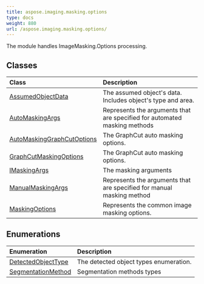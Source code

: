 ```yaml
---
title: aspose.imaging.masking.options
type: docs
weight: 880
url: /aspose.imaging.masking.options/
---
```



The module handles ImageMasking.Options processing.

## **Classes**
| **Class** | **Description** |
| :- | :- |
| [AssumedObjectData](/imaging/python-net/aspose.imaging.masking.options/assumedobjectdata/) | The assumed object's data. Includes object's type and area. |
| [AutoMaskingArgs](/imaging/python-net/aspose.imaging.masking.options/automaskingargs/) | Represents the arguments that are specified for automated masking methods |
| [AutoMaskingGraphCutOptions](/imaging/python-net/aspose.imaging.masking.options/automaskinggraphcutoptions/) | The GraphCut auto masking options. |
| [GraphCutMaskingOptions](/imaging/python-net/aspose.imaging.masking.options/graphcutmaskingoptions/) | The GraphCut auto masking options. |
| [IMaskingArgs](/imaging/python-net/aspose.imaging.masking.options/imaskingargs/) | The masking arguments |
| [ManualMaskingArgs](/imaging/python-net/aspose.imaging.masking.options/manualmaskingargs/) | Represents the arguments that are specified for manual masking method |
| [MaskingOptions](/imaging/python-net/aspose.imaging.masking.options/maskingoptions/) | Represents the common image masking options. |
## **Enumerations**
| **Enumeration** | **Description** |
| :- | :- |
| [DetectedObjectType](/imaging/python-net/aspose.imaging.masking.options/detectedobjecttype/) | The detected object types enumeration. |
| [SegmentationMethod](/imaging/python-net/aspose.imaging.masking.options/segmentationmethod/) | Segmentation methods types |
